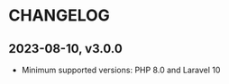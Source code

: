 CHANGELOG
=========
2023-08-10, v3.0.0
-----------------
* Minimum supported versions: PHP 8.0 and Laravel 10